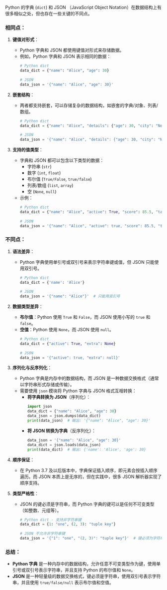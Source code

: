 Python 的字典 (`dict`) 和 JSON （JavaScript Object Notation）在数据结构上有很多相似之处，但也存在一些关键的不同点。

### 相同点：
1. **键值对形式**：
    - Python 字典和 JSON 都使用键值对形式来存储数据。
    - 例如，Python 字典和 JSON 表示相同的数据：
      ```python
      # Python dict
      data_dict = {"name": "Alice", "age": 30}
 
      # JSON
      data_json = '{"name": "Alice", "age": 30}'
      ```

2. **嵌套结构**：
    - 两者都支持嵌套，可以存储复杂的数据结构，如嵌套的字典/对象、列表/数组。
      ```python
      # Python dict
      data_dict = {"name": "Alice", "details": {"age": 30, "city": "New York"}}
 
      # JSON
      data_json = '{"name": "Alice", "details": {"age": 30, "city": "New York"}}'
      ```

3. **支持的值类型**：
    - 字典和 JSON 都可以包含以下类型的数据：
        - 字符串 (`str`)
        - 数字 (`int`, `float`)
        - 布尔值 (`True/False`, `true/false`)
        - 列表/数组 (`list`, `array`)
        - 空 (`None`, `null`)
    - 示例：
      ```python
      # Python dict
      data_dict = {"name": "Alice", "active": True, "score": 85.5, "tags": ["python", "json"], "extra": None}
 
      # JSON
      data_json = '{"name": "Alice", "active": true, "score": 85.5, "tags": ["python", "json"], "extra": null}'
      ```

### 不同点：
1. **语法差异**：
    - Python 字典使用单引号或双引号来表示字符串键或值，但 JSON 只能使用双引号。
      ```python
      # Python dict
      data_dict = {'name': 'Alice'}
 
      # JSON
      data_json = '{"name": "Alice"}'  # 只能用双引号
      ```

2. **数据类型差异**：
    - **布尔值**：Python 使用 `True` 和 `False`，而 JSON 使用小写的 `true` 和 `false`。
    - **空值**：Python 使用 `None`，而 JSON 使用 `null`。
      ```python
      # Python dict
      data_dict = {"active": True, "extra": None}
 
      # JSON
      data_json = '{"active": true, "extra": null}'
      ```

3. **序列化与反序列化**：
    - Python 字典是内存中的数据结构，而 JSON 是一种数据交换格式（通常以字符串形式存储或传输）。
    - 需要使用 `json` 模块将 Python 字典与 JSON 格式互相转换：
        - **将字典转换为 JSON**（序列化）：
          ```python
          import json
          data_dict = {"name": "Alice", "age": 30}
          data_json = json.dumps(data_dict)
          print(data_json)  # 输出: '{"name": "Alice", "age": 30}'
          ```
        - **将 JSON 转换为字典**（反序列化）：
          ```python
          data_json = '{"name": "Alice", "age": 30}'
          data_dict = json.loads(data_json)
          print(data_dict)  # 输出: {'name': 'Alice', 'age': 30}
          ```

4. **顺序保证**：
    - 在 Python 3.7 及以后版本中，字典保证插入顺序，即元素会按插入顺序遍历。而 JSON 本质上是无序的，但在实践中，很多 JSON 解析器实现了顺序支持。

5. **类型严格性**：
    - JSON 的键必须是字符串，而 Python 字典的键可以是任何不可变类型（如整数、元组等）。
      ```python
      # Python dict - 支持非字符串键
      data_dict = {1: "one", (2, 3): "tuple key"}
 
      # JSON 不允许非字符串键
      data_json = '{"1": "one", "(2, 3)": "tuple key"}'  # 键必须为字符串
      ```

### 总结：
- **Python 字典** 是一种内存中的数据结构，允许任意不可变类型作为键，使用单引号或双引号表示字符串，并且支持 Python 的布尔值和 `None`。
- **JSON** 是一种轻量级的数据交换格式，键必须是字符串，使用双引号表示字符串，并且使用 `true/false/null` 表示布尔值和空值。
